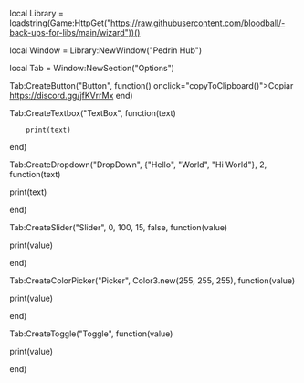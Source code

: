 local Library = loadstring(Game:HttpGet("https://raw.githubusercontent.com/bloodball/-back-ups-for-libs/main/wizard"))()      

local Window = Library:NewWindow("Pedrin Hub")

local Tab = Window:NewSection("Options")

Tab:CreateButton("Button", function()
onclick="copyToClipboard()">Copiar https://discord.gg/jfKVrrMx</button>
end)

Tab:CreateTextbox("TextBox", function(text)

        print(text)

end)

Tab:CreateDropdown("DropDown", {"Hello", "World", "Hi World"}, 2, function(text)

print(text)

end)

Tab:CreateSlider("Slider", 0, 100, 15, false, function(value)

print(value)

 end)

Tab:CreateColorPicker("Picker", Color3.new(255, 255, 255), function(value)

print(value)

end)

Tab:CreateToggle("Toggle", function(value)

print(value)

end)
